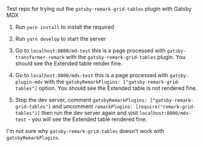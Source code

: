 Test repo for trying out the `gatsby-remark-grid-tables` plugin with Gatsby MDX

1. Run `yarn install` to install the required

1. Run `yarn develop` to start the server

1. Go to `localhost:8000/md-test` this is a page processed with `gatsby-transformer-remark` with the `gatsby-remark-grid-tables` plugin. You should see the Extended table render fine.

1. Go to `localhost:8000/mdx-test` this is a page processed with `gatsby-plugin-mdx` with the `gatsbyRemarkPlugins: ["gatsby-remark-grid-tables"]` option. You should see the Extended table is not rendered fine.

1. Stop the dev server, comment `gatsbyRemarkPlugins: ["gatsby-remark-grid-tables"]` and uncomment `remarkPlugins: [require("remark-grid-tables")]` then run the dev server again and visit `localhost:8000/mdx-test` - you will see the Extended table rendered fine.

I'm not sure why `gatsby-remark-grid-tables` doesn't work with `gatsbyRemarkPlugins`.
